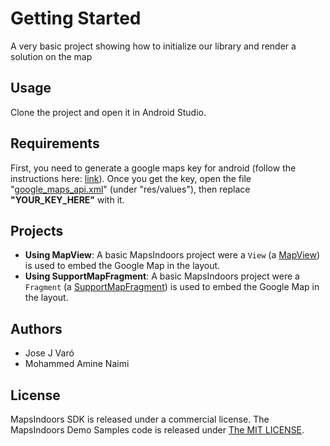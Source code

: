 # Getting Started

A very basic project showing how to initialize our library and render a solution on the map

## Usage

Clone the project and open it in Android Studio.

## Requirements

First, you need to generate a google maps key for android (follow the instructions here: [link](https://developers.google.com/maps/documentation/android-sdk/signup)). Once you get the key, open the file "[google_maps_api.xml](./app/src/main/res/values/google_maps_api.xml)" (under  "res/values"), then replace __"YOUR_KEY_HERE"__ with it.

## Projects

* **Using MapView**: A basic MapsIndoors project were a `View` (a [MapView](https://developers.google.com/android/reference/com/google/android/gms/maps/MapView)) is used to embed the Google Map in the layout.
* **Using SupportMapFragment**: A basic MapsIndoors project were a `Fragment` (a [SupportMapFragment](https://developers.google.com/android/reference/com/google/android/gms/maps/SupportMapFragment)) is used to embed the Google Map in the layout.

## Authors

* Jose J Varó
* Mohammed Amine Naimi

## License

MapsIndoors SDK is released under a commercial license. The MapsIndoors Demo Samples code is released under [The MIT LICENSE](LICENSE).
